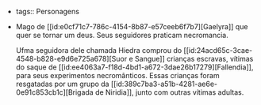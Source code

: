 - tags:: Personagens

- Mago de [[id:e0cf71c7-786c-4154-8b87-e57ceeb6f7b7][Gaelyra]] que quer se tornar um deus.
  Seus seguidores praticam necromancia.
  
  Ufma seguidora dele chamada Hiedra comprou do [[id:24acd65c-3cae-4548-b828-e9d6e725a678][Suor e Sangue]] crianças escravas, vítimas do saque de [[id:ee4063a7-f18d-4bd1-a672-3dae26b17279][Fallendia]], para seus experimentos necromânticos.
  Essas crianças foram resgatadas por um grupo da [[id:389c7ba3-a51b-4281-ae6e-0e91c853cb1c][Brigada de Niridia]], junto com outras vítimas adultas.
